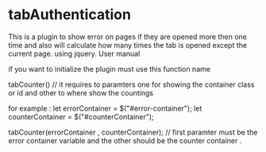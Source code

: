 # tabAuthentication
This is a plugin to show error on pages if they are opened more then one time and also will calculate how many times the tab is opened except the current page.
using jquery.
User manual 

if you want to initialize the plugin must use this function name

tabCounter() // it requires to paramters one for showing the container class or id and other to where show the countings 

for example : 
let errorContainer = $("#error-container");
let counterContainer = $("#counterContainer");

tabCounter(errorContainer , counterContainer); // first paramter must be the error container variable and the other should be the counter container .
